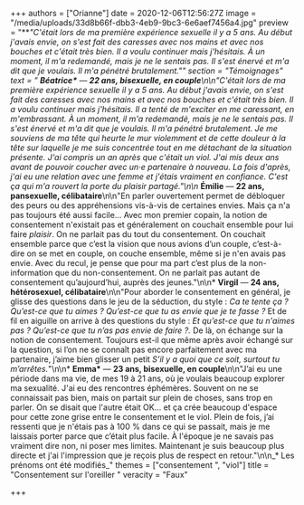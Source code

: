 +++
authors = ["Orianne"]
date = 2020-12-06T12:56:27Z
image = "/media/uploads/33d8b66f-dbb3-4eb9-9bc3-6e6aef7456a4.jpg"
preview = "**_\"_**C'était lors de ma première expérience sexuelle il y a 5 ans. Au début j'avais envie, on s'est fait des caresses avec nos mains et avec nos bouches et c'était très bien. Il a voulu continuer mais j'hésitais. À un moment, il m'a redemandé, mais je ne le sentais pas. Il s'est énervé et m'a dit que je voulais. Il m'a pénétré brutalement.\""
section = "Témoignages"
text = "* **Béatrice&ast;** — **22 ans, bisexuelle, en couple**\n\n\"C'était lors de ma première expérience sexuelle il y a 5 ans. Au début j'avais envie, on s'est fait des caresses avec nos mains et avec nos bouches et c'était très bien. Il a voulu continuer mais j'hésitais. Il a tenté de m'exciter en me caressant, en m'embrassant. À un moment, il m'a redemandé, mais je ne le sentais pas. Il s'est énervé et m'a dit que je voulais. Il m'a pénétré brutalement. Je me souviens de ma tête qui heurte le mur violemment et de cette douleur à la tête sur laquelle je me suis concentrée tout en me détachant de la situation présente. J'ai compris un an après que c'était un viol. J'ai mis deux ans avant de pouvoir coucher avec un·e partenaire à nouveau. La fois d'après, j'ai eu une relation avec une femme et j'étais vraiment en confiance. C'est ça qui m'a rouvert la porte du plaisir partagé.\"\n\n* **Émilie** — **22 ans, pansexuelle, célibataire**\n\n\"En parler ouvertement permet de débloquer des peurs ou des appréhensions vis-à-vis de certaines envies. Mais ça n'a pas toujours été aussi facile... Avec mon premier copain, la notion de consentement n'existait pas et généralement on couchait ensemble pour lui faire _plaisir_. On ne parlait pas du tout du consentement. On couchait ensemble parce que c’est la vision que nous avions d’un couple, c’est-à-dire on se met en couple, on couche ensemble, même si je n'en avais pas envie. Avec du recul, je pense que pour ma part c’est plus de la non-information que du non-consentement. On ne parlait pas autant de consentement qu’aujourd’hui, auprès des jeunes.\"\n\n* **Virgil** — **24 ans, hétérosexuel, célibataire**\n\n\"Pour aborder le consentement en général, je glisse des questions dans le jeu de la séduction, du style : _Ca te tente ça ? Qu’est-ce que tu aimes ? Qu’est-ce que tu as envie que je te fasse ?_ Et de fil en aiguille on arrive à des questions du style : _Et qu’est-ce que tu n'aimes pas ? Qu’est-ce que tu n’as pas envie de faire ?._ De là, on échange sur la notion de consentement. Toujours est-il que même après avoir échangé sur la question, si l’on ne se connaît pas encore parfaitement avec ma partenaire, j’aime bien glisser un petit _S’il y a quoi que ce soit, surtout tu m’arrêtes._\"\n\n* **Emma&ast;** — **23 ans, bisexuelle, en couple**\n\n\"J’ai eu une période dans ma vie, de mes 19 à 21 ans, où je voulais beaucoup explorer ma sexualité. J'ai eu des  rencontres éphémères. Souvent on ne se connaissait pas bien, mais on partait sur plein de choses, sans trop en parler. On se disait que l'autre était OK... et ça crée beaucoup d'espace pour cette zone grise entre le consentement et le viol. Plein de fois, j’ai ressenti que je n'étais pas à 100 % dans ce qui se passait, mais je me laissais porter parce que c’était plus facile. À l'époque je ne savais pas vraiment dire non, ni poser mes limites. Maintenant je suis beaucoup plus directe et j'ai l'impression que je reçois plus de respect en retour.\"\n\n_* Les prénoms ont été modifiés_"
themes = ["consentement ", "viol"]
title = "Consentement sur l'oreiller "
veracity = "Faux"

+++
